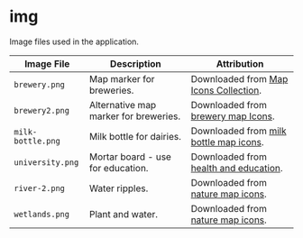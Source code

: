 # img

Image files used in the application.

| **Image File** | **Description** | **Attribution** |
| -- | -- | -- |
| `brewery.png` | Map marker for breweries. | Downloaded from [Map Icons Collection](https://mapicons.mapsmarker.com/markers/restaurants-bars/bars/bar/). |
| `brewery2.png` | Alternative map marker for breweries. | Downloaded from [brewery map Icons](https://mapicons.mapsmarker.com/markers/industry/brewery/). |
| `milk-bottle.png` | Milk bottle for dairies. | Downloaded from [milk bottle map icons](https://mapicons.mapsmarker.com/markers/stores/food-drink/milk-bottle/). |
| `university.png` | Mortar board - use for education. | Downloaded from [health and education](https://mapicons.mapsmarker.com/markers/health-education/education/university/). |
| `river-2.png` | Water ripples. | Downloaded from [nature map icons](https://mapicons.mapsmarker.com/markers/health-education/education/river-2/). |
| `wetlands.png` | Plant and water. | Downloaded from [nature map icons](https://mapicons.mapsmarker.com/markers/health-education/education/wetlands/). |
